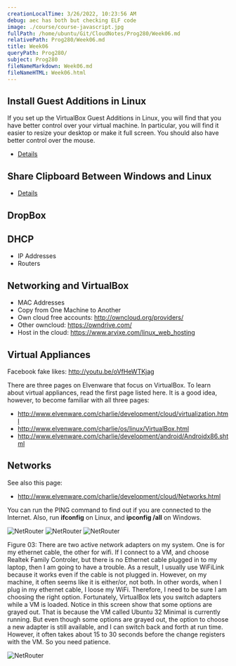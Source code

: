 ```yaml
---
creationLocalTime: 3/26/2022, 10:23:56 AM
debug: aec has both but checking ELF code
image: ./course/course-javascript.jpg
fullPath: /home/ubuntu/Git/CloudNotes/Prog280/Week06.md
relativePath: Prog280/Week06.md
title: Week06
queryPath: Prog280/
subject: Prog280
fileNameMarkdown: Week06.md
fileNameHTML: Week06.html
---
```



<!-- toc -->
<!-- tocstop -->



Install Guest Additions in Linux
--------------------------------

If you set up the VirtualBox Guest Additions in Linux, you will find
that you have better control over your virtual machine. In particular,
you will find it easier to resize your desktop or make it full screen.
You should also have better control over the mouse.

- [Details](http://elvenware.com/charlie/os/linux/VirtualBox.html#guest)

Share Clipboard Between Windows and Linux
-----------------------------------------

- [Details](http://elvenware.com/charlie/os/linux/VirtualBox.html#shareClipboard)


DropBox
-------

DHCP
----

-   IP Addresses
-   Routers

Networking and VirtualBox
-------------------------

-   MAC Addresses
-   Copy from One Machine to Another
-   Own cloud free accounts: <http://owncloud.org/providers/>
-   Other owncloud: <https://owndrive.com/>
-   Host in the cloud: <https://www.arvixe.com/linux_web_hosting>


Virtual Appliances
------------------

Facebook fake likes: <http://youtu.be/oVfHeWTKjag>


There are three pages on Elvenware that focus on VirtualBox. To learn about
virtual appliances, read the first page listed here. It is a good idea, however,
to become familiar with all three pages:

-   <http://www.elvenware.com/charlie/development/cloud/virtualization.html>
-   <http://www.elvenware.com/charlie/os/linux/VirtualBox.html>
-   <http://www.elvenware.com/charlie/development/android/Androidx86.shtml>

Networks
--------

See also this page:

-   <http://www.elvenware.com/charlie/development/cloud/Networks.html>

You can run the PING command to find out if you are connected to the Internet.
Also, run **ifconfig** on Linux, and **ipconfig /all** on Windows.

![NetRouter](http://elvenware.com/charlie/development/cloud/images/NetRouter01.png)
![NetRouter](http://elvenware.com/charlie/development/cloud/images/NetRouter02.png)
![NetRouter](http://elvenware.com/charlie/development/cloud/images/NetRouter03.png)


Figure 03: There are two active network adapters on my system. One is for my
ethernet cable, the other for wifi. If I connect to a VM, and choose Realtek
Family Controler, but there is no Ethernet cable plugged in to my laptop, then I
am going to have a trouble. As a result, I usually use WiFiLink because it works
even if the cable is not plugged in. However, on my machine, it often seems like
it is either/or, not both. In other words, when I plug in my ethernet cable, I
loose my WiFi. Therefore, I need to be sure I am choosing the right option.
Fortunately, VirtualBox lets you switch adapters while a VM is loaded. Notice in
this screen show that some options are grayed out. That is because the VM called
Ubuntu 32 Minimal is currently running. But even though some options are grayed
out, the option to choose a new adapter is still available, and I can switch
back and forth at run time. However, it often takes about 15 to 30 seconds
before the change registers with the VM. So you need patience.

![NetRouter](http://elvenware.com/charlie/development/cloud/images/NetRouter04.png)
